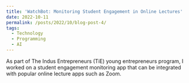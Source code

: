 ```yaml
---
title: 'WatchBot: Monitoring Student Engagement in Online Lectures'
date: 2022-10-11
permalink: /posts/2022/10/blog-post-4/
tags:
  - Technology
  - Programming
  - AI
---
```


As part of The Indus Entrepreneurs (TiE) young entrepreneurs program, I worked on a student engagement monitoring app that can be integrated with popular online lecture apps such as Zoom. 
<!-- 
<embed src="https://rjonnavittula.github.io/pdfs/ananth_icra2021.pdf" type="application/pdf" width="100%" /> -->